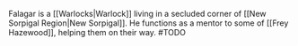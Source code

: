 Falagar is a [[Warlocks|Warlock]] living in a secluded corner of [[New Sorpigal Region|New Sorpigal]]. He functions as a mentor to some of [[Frey Hazewood]], helping them on their way.
#TODO



